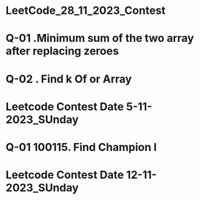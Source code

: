 # LeetCode_28_11_2023_Contest

# Q-01 .Minimum sum of the two array after replacing zeroes

# Q-02 . Find k Of or Array


# Leetcode Contest Date 5-11-2023_SUnday

# Q-01  100115. Find Champion I

# Leetcode Contest Date 12-11-2023_SUnday

